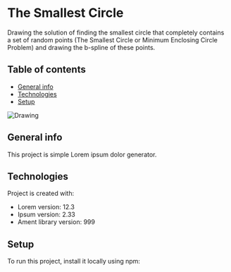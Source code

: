 ﻿# The Smallest Circle

Drawing the solution of  finding the smallest circle that completely contains a set of random points (The Smallest Circle or Minimum Enclosing Circle Problem) and drawing the b-spline of these points.

## Table of contents
* [General info](#general-info)
* [Technologies](#technologies)
* [Setup](#setup)


![Drawing]((https://github.com/alibariszengin/Do-You-Know-graphics.h/blob/master/Do-You-Know-graphics.h/circle.png))




## General info
This project is simple Lorem ipsum dolor generator.
	
## Technologies
Project is created with:
* Lorem version: 12.3
* Ipsum version: 2.33
* Ament library version: 999
	
## Setup
To run this project, install it locally using npm:

